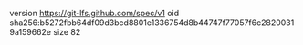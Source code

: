 version https://git-lfs.github.com/spec/v1
oid sha256:b5272fbb64df09d3bcd8801e1336754d8b44747f77057f6c28200319a159662e
size 82
